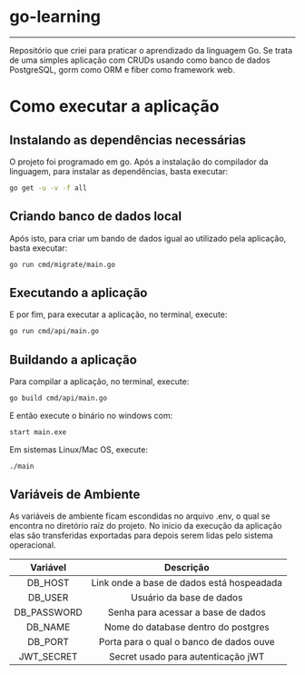 # go-learning

---

Repositório que criei para praticar o aprendizado da linguagem Go.
Se trata de uma simples aplicação com CRUDs usando como banco de dados PostgreSQL, gorm como ORM e fiber como framework web.

# Como executar a aplicação

## Instalando as dependências necessárias

O projeto foi programado em go.
Após a instalação do compilador da linguagem, para instalar as dependências, basta executar:

```bash
go get -u -v -f all
```

## Criando banco de dados local

Após isto, para criar um bando de dados igual ao utilizado pela aplicação, basta executar:

```bash
go run cmd/migrate/main.go
```

## Executando a aplicação

E por fim, para executar a aplicação, no terminal, execute:

```bash
go run cmd/api/main.go
```

## Buildando a aplicação

Para compilar a aplicação, no terminal, execute:

```bash
go build cmd/api/main.go
```

E então execute o binário no windows com:

```bash
start main.exe
```

Em sistemas Linux/Mac OS, execute:

```bash
./main
```

## Variáveis de Ambiente

As variáveis de ambiente ficam escondidas no arquivo .env, o qual se encontra no diretório raíz do projeto.
No início da execução da aplicação elas são transferidas exportadas para depois serem lidas pelo sistema operacional.

|  Variável   |                 Descrição                 |
| :---------: | :---------------------------------------: |
|   DB_HOST   | Link onde a base de dados está hospeadada |
|   DB_USER   |         Usuário da base de dados          |
| DB_PASSWORD |    Senha para acessar a base de dados     |
|   DB_NAME   |    Nome do database dentro do postgres    |
|   DB_PORT   |  Porta para o qual o banco de dados ouve  |
| JWT_SECRET  |    Secret usado para autenticação jWT     |
